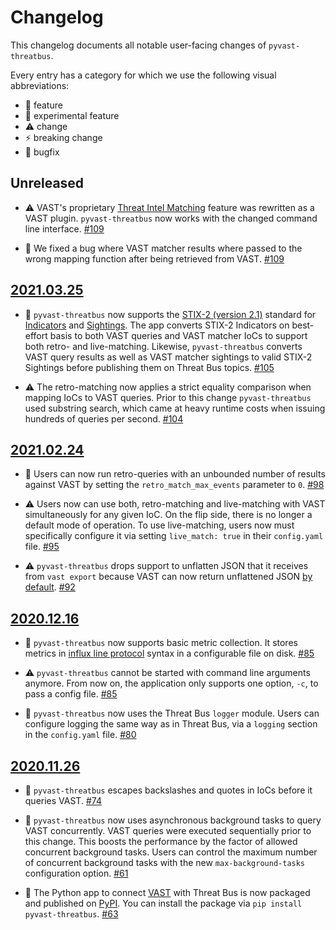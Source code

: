 # Changelog

This changelog documents all notable user-facing changes of `pyvast-threatbus`.

Every entry has a category for which we use the following visual abbreviations:

- 🎁 feature
- 🧬 experimental feature
- ⚠️ change
- ⚡️ breaking change
- 🐞 bugfix

## Unreleased

- ⚠️ VAST's proprietary
  [Threat Intel Matching](https://docs.tenzir.com/vast/features/threat-intel-matching)
  feature was rewritten as a VAST plugin. `pyvast-threatbus` now works with the
  changed command line interface.
  [#109](https://github.com/tenzir/threatbus/pull/109)

- 🐞 We fixed a bug where VAST matcher results where passed to the wrong mapping
  function after being retrieved from VAST.
  [#109](https://github.com/tenzir/threatbus/pull/109)



## [2021.03.25]

- 🎁 `pyvast-threatbus` now supports the
  [STIX-2 (version 2.1)](https://docs.oasis-open.org/cti/stix/v2.1/stix-v2.1.html)
  standard for
  [Indicators](https://docs.oasis-open.org/cti/stix/v2.1/cs02/stix-v2.1-cs02.html#_muftrcpnf89v)
  and [Sightings](https://docs.oasis-open.org/cti/stix/v2.1/cs02/stix-v2.1-cs02.html#_a795guqsap3r).
  The app converts STIX-2 Indicators on best-effort basis to both VAST queries
  and VAST matcher IoCs to support both retro- and live-matching. Likewise,
  `pyvast-threatbus` converts VAST query results as well as VAST matcher
  sightings to valid STIX-2 Sightings before publishing them on Threat Bus
  topics.
  [#105](https://github.com/tenzir/threatbus/pull/105)

- ⚠️ The retro-matching now applies a strict equality comparison when mapping
  IoCs to VAST queries. Prior to this change `pyvast-threatbus` used substring
  search, which came at heavy runtime costs when issuing hundreds of queries
  per second.
  [#104](https://github.com/tenzir/threatbus/pull/104)

## [2021.02.24]

- 🐞 Users can now run retro-queries with an unbounded number of results against
  VAST by setting the `retro_match_max_events` parameter to `0`.
  [#98](https://github.com/tenzir/threatbus/pull/98)

- ⚠️ Users now can use both, retro-matching and live-matching with VAST
  simultaneously for any given IoC. On the flip side, there is no longer a
  default mode of operation. To use live-matching, users now must specifically
  configure it via setting `live_match: true` in their `config.yaml` file.
  [#95](https://github.com/tenzir/threatbus/pull/95)

- ⚠️ `pyvast-threatbus` drops support to unflatten JSON that it receives from
  `vast export` because VAST can now return unflattened JSON
  [by default](https://github.com/tenzir/vast/pull/1257).
  [#92](https://github.com/tenzir/threatbus/pull/92)

## [2020.12.16]

- 🎁 `pyvast-threatbus` now supports basic metric collection. It stores metrics
  in [influx line protocol](https://docs.influxdata.com/influxdb/v2.0/reference/syntax/line-protocol/)
  syntax in a configurable file on disk.
  [#85](https://github.com/tenzir/threatbus/pull/85)

- ⚠️ `pyvast-threatbus` cannot be started with command line arguments anymore.
  From now on, the application only supports one option, `-c`, to pass a config
  file.
  [#85](https://github.com/tenzir/threatbus/pull/85)

- 🎁 `pyvast-threatbus` now uses the Threat Bus `logger` module. Users can
  configure logging the same way as in Threat Bus, via a `logging` section in
  the `config.yaml` file.
  [#80](https://github.com/tenzir/threatbus/pull/80)

## [2020.11.26]

- 🐞 `pyvast-threatbus` escapes backslashes and quotes in IoCs before it queries
  VAST.
  [#74](https://github.com/tenzir/threatbus/pull/74)

- 🎁 `pyvast-threatbus` now uses asynchronous background tasks to query VAST
  concurrently. VAST queries were executed sequentially prior to this change.
  This boosts the performance by the factor of allowed concurrent background
  tasks. Users can control the maximum number of concurrent background tasks
  with the new `max-background-tasks` configuration option.
  [#61](https://github.com/tenzir/threatbus/pull/61)

- 🎁 The Python app to connect [VAST](https://github.com/tenzir/vast) with
  Threat Bus is now packaged and published on [PyPI](https://pypi.org/). You can
  install the package via `pip install pyvast-threatbus`.
  [#63](https://github.com/tenzir/threatbus/pull/63)

[2020.11.26]: https://github.com/tenzir/threatbus/releases/tag/2020.11.26
[2020.12.16]: https://github.com/tenzir/threatbus/releases/tag/2020.12.16
[2021.02.24]: https://github.com/tenzir/threatbus/releases/tag/2021.02.24
[2021.03.25]: https://github.com/tenzir/threatbus/releases/tag/2021.03.25
